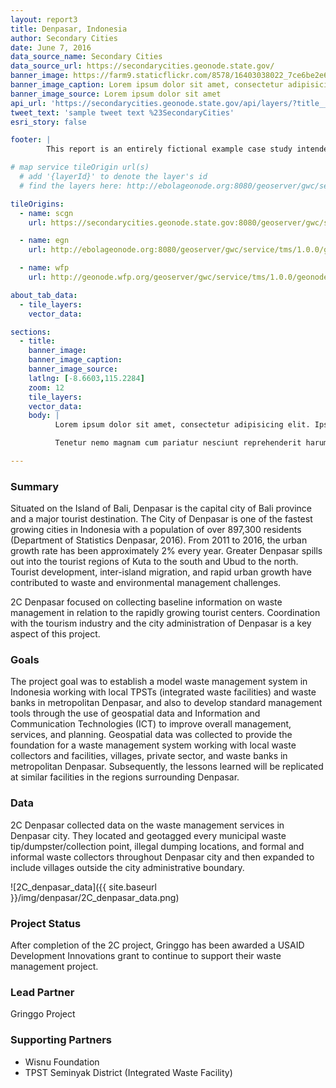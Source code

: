 ```yaml
---
layout: report3
title: Denpasar, Indonesia
author: Secondary Cities
date: June 7, 2016
data_source_name: Secondary Cities
data_source_url: https://secondarycities.geonode.state.gov/
banner_image: https://farm9.staticflickr.com/8578/16403038022_7ce6be2e6d.jpg
banner_image_caption: Lorem ipsum dolor sit amet, consectetur adipisicing elit.
banner_image_source: Lorem ipsum dolor sit amet
api_url: 'https://secondarycities.geonode.state.gov/api/layers/?title__icontains=denpasar'
tweet_text: 'sample tweet text %23SecondaryCities'
esri_story: false

footer: |
        This report is an entirely fictional example case study intended to demonstrate report editing capabilities.

# map service tileOrigin url(s)
  # add '{layerId}' to denote the layer's id
  # find the layers here: http://ebolageonode.org:8080/geoserver/gwc/service/tms/1.0.0/

tileOrigins:
  - name: scgn
    url: https://secondarycities.geonode.state.gov:8080/geoserver/gwc/service/tms/1.0.0/geonode:{layerId}@EPSG:900913@png/{z}/{x}/{y}.png

  - name: egn
    url: http://ebolageonode.org:8080/geoserver/gwc/service/tms/1.0.0/geonode:{layerId}@EPSG:900913@png/{z}/{x}/{y}.png

  - name: wfp
    url: http://geonode.wfp.org/geoserver/gwc/service/tms/1.0.0/geonode:{layerId}@EPSG:900913@png/{z}/{x}/{y}.png

about_tab_data:
  - tile_layers: 
    vector_data:

sections:
  - title:
    banner_image:
    banner_image_caption:
    banner_image_source:
    latlng: [-8.6603,115.2284]
    zoom: 12
    tile_layers:
    vector_data:
    body: |
          Lorem ipsum dolor sit amet, consectetur adipisicing elit. Ipsum, exercitationem tempore. Ipsam itaque magnam expedita quibusdam, architecto maxime, repellat eveniet laborum quidem quam quia autem! Consequatur natus quia distinctio rem neque atque aliquam dignissimos perferendis iure quaerat dicta et tempora animi magni, sapiente officiis optio hic ratione ipsum. Delectus, eum accusantium rem quia repellat, pariatur. Libero voluptatibus sequi non! Fugiat ipsum deleniti nulla, quibusdam cum velit sed eaque dolores molestiae quas, et asperiores!

          Tenetur nemo magnam cum pariatur nesciunt reprehenderit harum temporibus, autem cumque debitis animi quia provident incidunt, id. Cupiditate alias dolores voluptates voluptatibus, necessitatibus quasi quisquam quis veniam.Tenetur nemo magnam cum pariatur nesciunt reprehenderit harum temporibus, autem cumque debitis animi quia provident incidunt, id. Cupiditate alias dolores voluptates voluptatibus, necessitatibus quasi quisquam quis veniam.

---
```


### Summary
Situated on the Island of Bali, Denpasar is the capital city of Bali province and a major tourist destination.  The City of Denpasar is one of the fastest growing cities in Indonesia with a population of over 897,300 residents (Department of Statistics Denpasar, 2016).  From 2011 to 2016, the urban growth rate has been approximately 2% every year.  Greater Denpasar spills out into the tourist regions of Kuta to the south and Ubud to the north.  Tourist development, inter-island migration, and rapid urban growth have contributed to waste and environmental management challenges.

2C Denpasar focused on collecting baseline information on waste management in relation to the rapidly growing tourist centers.  Coordination with the tourism industry and the city administration of Denpasar is a key aspect of this project.

### Goals
The project goal was to establish a model waste management system in Indonesia working with local TPSTs (integrated waste facilities) and waste banks in metropolitan Denpasar, and also to develop standard management tools through the use of geospatial data and Information and Communication Technologies (ICT) to improve overall management, services, and planning.  Geospatial data was collected to provide the foundation for a waste management system working with local waste collectors and facilities, villages, private sector, and waste banks in metropolitan Denpasar.  Subsequently, the lessons learned will be replicated at similar facilities in the regions surrounding Denpasar. 

### Data
2C Denpasar collected data on the waste management services in Denpasar city.  They located and geotagged every municipal waste tip/dumpster/collection point, illegal dumping locations, and formal and informal waste collectors throughout Denpasar city and then expanded to include villages outside the city administrative boundary.

![2C_denpasar_data]({{ site.baseurl }}/img/denpasar/2C_denpasar_data.png)

### Project Status
After completion of the 2C project, Gringgo has been awarded a USAID Development Innovations grant to continue to support their waste management project.

### Lead Partner
Gringgo Project

### Supporting Partners
- Wisnu Foundation
- TPST Seminyak District (Integrated Waste Facility)






